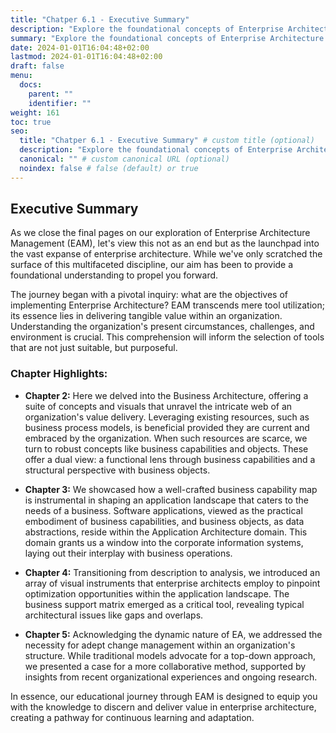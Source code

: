 ```yaml
---
title: "Chatper 6.1 - Executive Summary"
description: "Explore the foundational concepts of Enterprise Architecture Management (EAM) with our comprehensive guide. Understand the value of EAM, delve into Business and Application Architecture, discover optimization tools, and learn how to manage change effectively. Get familiar with frameworks like TOGAF and tailor best practices to your organization's needs. Start your journey in enterprise architecture and drive meaningful organizational value."
summary: "Explore the foundational concepts of Enterprise Architecture Management (EAM) with our comprehensive guide. Understand the value of EAM, delve into Business and Application Architecture, discover optimization tools, and learn how to manage change effectively. Get familiar with frameworks like TOGAF and tailor best practices to your organization's needs. Start your journey in enterprise architecture and drive meaningful organizational value."
date: 2024-01-01T16:04:48+02:00
lastmod: 2024-01-01T16:04:48+02:00
draft: false
menu:
  docs:
    parent: ""
    identifier: ""
weight: 161
toc: true
seo:
  title: "Chatper 6.1 - Executive Summary" # custom title (optional)
  description: "Explore the foundational concepts of Enterprise Architecture Management (EAM) with our comprehensive guide. Understand the value of EAM, delve into Business and Application Architecture, discover optimization tools, and learn how to manage change effectively. Get familiar with frameworks like TOGAF and tailor best practices to your organization's needs. Start your journey in enterprise architecture and drive meaningful organizational value." # custom description (recommended)
  canonical: "" # custom canonical URL (optional)
  noindex: false # false (default) or true
---
```


## Executive Summary

As we close the final pages on our exploration of Enterprise Architecture Management (EAM), let's view this not as an end but as the launchpad into the vast expanse of enterprise architecture. While we've only scratched the surface of this multifaceted discipline, our aim has been to provide a foundational understanding to propel you forward.

The journey began with a pivotal inquiry: what are the objectives of implementing Enterprise Architecture? EAM transcends mere tool utilization; its essence lies in delivering tangible value within an organization. Understanding the organization's present circumstances, challenges, and environment is crucial. This comprehension will inform the selection of tools that are not just suitable, but purposeful.

### Chapter Highlights:

- **Chapter 2:** Here we delved into the Business Architecture, offering a suite of concepts and visuals that unravel the intricate web of an organization's value delivery. Leveraging existing resources, such as business process models, is beneficial provided they are current and embraced by the organization. When such resources are scarce, we turn to robust concepts like business capabilities and objects. These offer a dual view: a functional lens through business capabilities and a structural perspective with business objects.

- **Chapter 3:** We showcased how a well-crafted business capability map is instrumental in shaping an application landscape that caters to the needs of a business. Software applications, viewed as the practical embodiment of business capabilities, and business objects, as data abstractions, reside within the Application Architecture domain. This domain grants us a window into the corporate information systems, laying out their interplay with business operations.

- **Chapter 4:** Transitioning from description to analysis, we introduced an array of visual instruments that enterprise architects employ to pinpoint optimization opportunities within the application landscape. The business support matrix emerged as a critical tool, revealing typical architectural issues like gaps and overlaps.

- **Chapter 5:** Acknowledging the dynamic nature of EA, we addressed the necessity for adept change management within an organization's structure. While traditional models advocate for a top-down approach, we presented a case for a more collaborative method, supported by insights from recent organizational experiences and ongoing research.

In essence, our educational journey through EAM is designed to equip you with the knowledge to discern and deliver value in enterprise architecture, creating a pathway for continuous learning and adaptation.